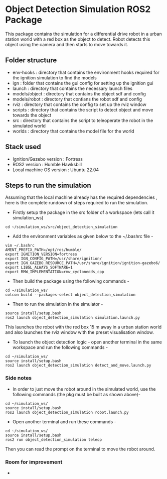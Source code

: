 # Object Detection Simulation ROS2 Package

This package contains the simulation for a differential drive robot in a urban station world with a red box as the object to detect. Robot detects this object using the camera and then starts to move towards it. 

## Folder structure
- env-hooks : directory that contains the environment hooks required for the ignition simulation to find the models
- ign : folder that contains the gui config for setting up the ignition gui 
- launch : directory that contains the necessary launch files 
- models/object : directory that contains the object sdf and config
- models/robot : directory that contians the robot sdf and config 
- rviz : directory that contains the config to set up the rviz window
- scripts : directory that contains the script to detect object and move towards the object
- src : directory that contains the script to teleoperate the robot in the simulated world
- worlds : directory that contains the model file for the world 


## Stack used 
- Ignition/Gazebo version : Fortress
- ROS2 version : Humble Hawksbill
- Local machine OS version : Ubuntu 22.04

## Steps to run the simulation
Assuming that the local machine already has the required dependencies , here is the complete rundown of steps required to run the simulation.

- Firstly setup the package in the src folder of a workspace (lets call it simulation_ws)
```
cd ~/simulation_ws/src/object_detection_simulation
```

- Add the environment variables as given below to the ~/.bashrc file - 
```
vim ~/.bashrc
AMENT_PREFIX_PATH=/opt/ros/humble/
export IGNITION_VERSION=fortress
export IGN_CONFIG_PATH=/usr/share/ignition/
export IGN_GAZEBO_RESOURCE_PATH=/usr/share/ignition/ignition-gazebo6/
export LIBGL_ALWAYS_SOFTWARE=1
export RMW_IMPLEMENTATION=rmw_cyclonedds_cpp
```

- Then build the package using the following commands - 
```
cd ~/simulation_ws/
colcon build --packages-select object_detection_simulation
```

- Then to run the simulation in the simulator - 
```
source install/setup.bash
ros2 launch object_detection_simulation simulation.launch.py
```
This launches the robot with the red box 15 m away in a urban station world and also launches the rviz window with the preset visualisation window.

- To launch the object detection logic - open another terminal in the same workspace and run the following commands -
```
cd ~/simulation_ws/
source install/setup.bash
ros2 launch object_detection_simulation detect_and_move.launch.py
```

### Side notes 

- In order to just move the robot around in the simulated world, use the following commands (the pkg must be built as shown above)- 
```
cd ~/simulation_ws/
source install/setup.bash
ros2 launch object_detection_simulation robot.launch.py
```
- Open another terminal and run these commands - 
```
cd ~/simulation_ws/
source install/setup.bash
ros2 run object_detection_simulation teleop
```

Then you can read the prompt on the terminal to move the robot around.

### Room for improvement
- 